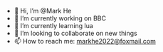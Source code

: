 
- 👋 Hi, I’m @Mark He
- 🔭 I’m currently working on BBC
- 🌱 I’m currently learning lua
- 👯 I’m looking to collaborate on new things
- 📫 How to reach me: markhe2022@foxmail.com
